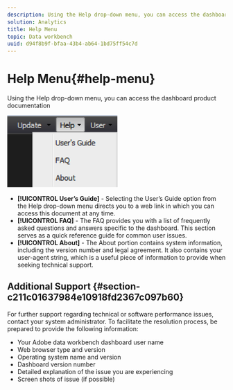 ```yaml
---
description: Using the Help drop-down menu, you can access the dashboard product documentation
solution: Analytics
title: Help Menu
topic: Data workbench
uuid: d94f8b9f-bfaa-43b4-ab64-1bd75ff54c7d
---
```


# Help Menu{#help-menu}

Using the Help drop-down menu, you can access the dashboard product documentation

 ![](assets/help.png)

* **[!UICONTROL User’s Guide]** - Selecting the User’s Guide option from the Help drop-down menu directs you to a web link in which you can access this document at any time. 
* **[!UICONTROL FAQ]** - The FAQ provides you with a list of frequently asked questions and answers specific to the dashboard. This section serves as a quick reference guide for common user issues. 
* **[!UICONTROL About]** - The About portion contains system information, including the version number and legal agreement. It also contains your user-agent string, which is a useful piece of information to provide when seeking technical support.

## Additional Support {#section-c211c01637984e10918fd2367c097b60}

For further support regarding technical or software performance issues, contact your system administrator. To facilitate the resolution process, be prepared to provide the following information:

* Your Adobe data workbench dashboard user name 
* Web browser type and version 
* Operating system name and version 
* Dashboard version number 
* Detailed explanation of the issue you are experiencing 
* Screen shots of issue (if possible)

